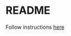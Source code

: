 # README
Follow instructions [here](https://simplifyd-systems.notion.site/Edge-CLI-How-To-966eef16ccb3499681fa63b9850c6c3c) 